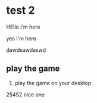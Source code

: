# test 2 




HEllo i'm here 



yes i'm here


dawdsawdaswd


## play the game 

1. play the game on your desktop 

25452
nice one 